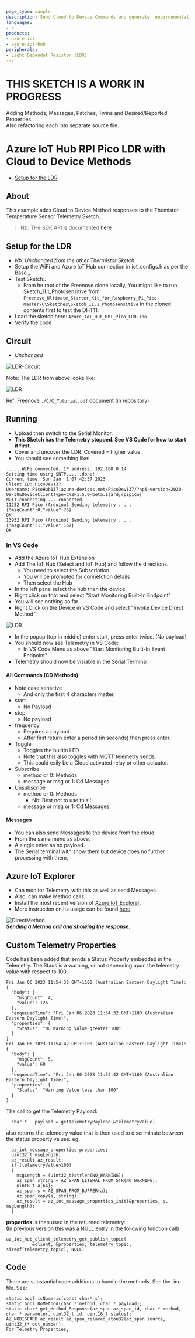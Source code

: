 ```yaml
---
page_type: sample
description: Send Cloud to Device Commands and generate  environmental telemetry data on a RPI Pico W as an Arduino device and send to an Azure IoT Hub. 
languages:
- c
products:
- azure-iot
- azure-iot-hub
peripherals:
- Light Dependat Resistor (LDR)
---
```


# THIS SKETCH IS A WORK IN PROGRESS
Adding Methods, Messages, Patches, Twins and Desired/Reported Properties.  
Also refactoring each into separate source file.


# Azure IoT Hub RPI Pico LDR with Cloud to Device Methods

  -   [Setup for the LDR](#Setup-for-the-LDR)

## About

This example adds Cloud to Device Method responses to the Themistor Temperature Sensor Telemetry Sketch..

> Nb: THe SDK API is documented [here](https://azuresdkdocs.blob.core.windows.net/$web/c/az_iot/1.1.0-beta.2/index.html)

## Setup for the LDR
- *Nb: Unchanged from the other Thermistor Sketch.*
- Setup the WiFi and Azure IoT Hub connection in iot_configs.h as per the Base._ 
- Test Sketch:.
  - From he root of the Freenove clone locally,
    You might like to run Sketch_11.1_Photosensitive from ```Freenove_Ultimate_Starter_Kit_for_Raspberry_Pi_Pico-master\C\Sketches\Sketch_11.1_Photosensitive``` in the cloned contents first to test the DHT11.
- Load the sketch here: ```Azure_IoT_Hub_RPI_Pico_LDR.ino```
- Verify the code

## Circuit

- *Unchanged*

![LDR-Circuit](./Light-Sensor-Circuit.png)

Note: The LDR from above looks like:

![LDR](./ldr.png)

Ref: Freenove ```./C/C_Tutorial.pdf``` document (in repository) 

## Running
- Upload then switch to the Serial Monitor.
- **This Sketch has the Telemetry stopped. See VS Code for how to start it first.**
- Cover and uncover the LDR. Covered = higher value.
- You should see something like:
```
......WiFi connected, IP address: 192.168.0.14
Setting time using SNTP......done!
Current time: Sun Jan  1 07:42:57 2023
Client ID: PicoDev137
Username: PicoHub137.azure-devices.net/PicoDev137/?api-version=2020-09-30&DeviceClientType=c%2F1.5.0-beta.1(ard;rpipico)
MQTT connecting ... connected.
11252 RPI Pico (Arduino) Sending telemetry . . . {"msgCount":0,"value":76}
OK
13952 RPI Pico (Arduino) Sending telemetry . . . {"msgCount":1,"value":167}
OK
```

### In VS Code
- Add the Azure IoT Hub Extension
- Add The IoT Hub [Select and IoT Hub] and follow the directions.
  - You need to select the Subscription 
  - You will be prompted for connefction details
  - Then select the Hub
- In the left pane select the hub then the device.
- Right click on that and select "Start Monitoring Built-In Endpoint"
- You will see nothing so far.
- Right Click on the Device in VS Code and select "Invoke Device Direct Method".

![LDR](./InvokeMethod.png)

- In the popup (top in middle) enter start, press enter twice. (No payload)
- You should now see Telemetry in VS Code:
  - In VS Code Menu as above "Start Monitoring Built-In Event Endpoint"
- Telemetry should now be visiable in the Serial Terminal.

#### All Commands (CD Methods)
  - Note case sensitive
    - And only the first 4 characters matter.
  - start
    - No Payload
  - stop
    - No payload
  - frequency
    - Requires a payload.
    - After first return enter a period (in seconds) then press enter.
  - Toggle
    - Toggles the builtIn LED
    - Note that this also toggles with MQTT telemetry sends.
    - This could esily be a Cloud activated relay or other actuator.
  - Subscribe
    - method or 0: Methods
    - message or msg or 1: Cd Messages
  - Unsubscribe
    - method or 0: Methods
      - Nb: Best not to use this!!
    - message or msg or 1: Cd Messages

#### Messages
- You can also send Messages to the device from the cloud.
- From the same menu as above.
- A single enter as no payload.
- The Serial terminal with show them but device does no further processing with them,

## Azure IoT Explorer

- Can monitor Telemetry with this as well as send Messages.
- Also, can make Method calls.
- Install the  most recent version of [Azure IoT
    Explorer](https://github.com/Azure/azure-iot-explorer/releases).
- More instruction on its usage can be found
    [here](https://docs.microsoft.com/azure/iot-pnp/howto-use-iot-explorer)

![DirectMethod](./DirectMethod.png)  
***Sending a Method call and showing the response.***

## Custom Telemetry Properties

Code has been added that sends a Status Property embedded in the Telemetry. 
The Staus is a warning, or not depending upon the telemetry value with respect to 100.

```
Fri Jan 06 2023 11:54:32 GMT+1100 (Australian Eastern Daylight Time):
{
  "body": {
    "msgCount": 4,
    "value": 126
  },
  "enqueuedTime": "Fri Jan 06 2023 11:54:32 GMT+1100 (Australian Eastern Daylight Time)",
  "properties": {
    "Status": "NO Warning Value greater 100"
  }
}
Fri Jan 06 2023 11:54:42 GMT+1100 (Australian Eastern Daylight Time):
{
  "body": {
    "msgCount": 5,
    "value": 60
  },
  "enqueuedTime": "Fri Jan 06 2023 11:54:42 GMT+1100 (Australian Eastern Daylight Time)",
  "properties": {
    "Status": "Warning Value less than 100"
  }
}
```
The call to get the Telemetry Payload:
```
  char *   payload = getTelemetryPayload(&telemetryValue)
```
also returns the telemetry value that is then used to discriminate between the status property values.
eg
```
  az_iot_message_properties properties;
  uint32_t msgLength;
  az_result az_result;
  if (telemetryValue>100)
  {
    msgLength = (uint32_t)strlen(NO_WARNING);
    az_span string = AZ_SPAN_LITERAL_FROM_STR(NO_WARNING);
    uint8_t a[64];
    az_span s = AZ_SPAN_FROM_BUFFER(a);
    az_span_copy(s, string);
    az_result = az_iot_message_properties_init(&properties, s, msgLength);
  }
```
**properties** is then used in the returned telemetry:  
(In previous version this was a NULL entry in the following function call)
```
az_iot_hub_client_telemetry_get_publish_topic(
          &client, &properties, telemetry_topic, sizeof(telemetry_topic), NULL)
```

## Code

There are substantial code additions to handle the methods. See the .ino file.
See:
```
static bool isNumeric(const char* s);
static bool DoMethod(char * method, char * payload);
static char* get_Method_Response(az_span az_span_id, char * method, char * parameter, uint32_t id, uint16_t status); 
AZ_NODISCARD az_result az_span_relaxed_atou32(az_span source, uint32_t* out_number);
For Telmetry Properties, 

```